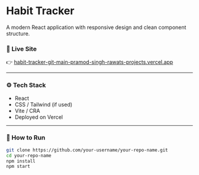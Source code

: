 # Habit Tracker

A modern React application with responsive design and clean component structure.

### 🔗 Live Site  
👉 [habit-tracker-git-main-pramod-singh-rawats-projects.vercel.app](https://habit-tracker-git-main-pramod-singh-rawats-projects.vercel.app)


---

### ⚙️ Tech Stack  
- React  
- CSS / Tailwind (if used)  
- Vite / CRA  
- Deployed on Vercel  

---

### 📁 How to Run

```bash
git clone https://github.com/your-username/your-repo-name.git
cd your-repo-name
npm install
npm start
